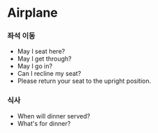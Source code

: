 # Airplane



### 좌석 이동

* May I seat here?
* May I get through?
* May I go in?
* Can I recline my seat?
* Please return your seat to the upright position.



### 식사

* When will dinner served?
* What's for dinner?

